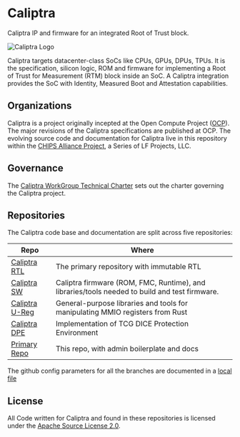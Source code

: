 # Caliptra
Caliptra IP and firmware for an integrated Root of Trust block.

![Caliptra Logo](doc/Caliptra_Logo_large.png)

Caliptra targets datacenter-class SoCs like CPUs, GPUs, DPUs, TPUs. It is the
specification, silicon logic, ROM and firmware for implementing a Root of Trust
for Measurement (RTM) block inside an SoC. A Caliptra integration provides the
SoC with Identity, Measured Boot and Attestation capabilities.

## Organizations

Caliptra is a project originally incepted at the Open Compute Project
([OCP](https://www.opencompute.org/)).  The major revisions of the Caliptra
specifications are published at OCP. The evolving source code and documentation
for Caliptra live in this repository within the [CHIPS Alliance
Project](https://chipsalliance.org/), a Series of LF Projects, LLC.

## Governance

The [Caliptra WorkGroup Technical Charter](Caliptra_WG_Technical_Charter.md)
sets out the charter governing the Caliptra project.

## Repositories

The Caliptra code base and documentation are split across five repositories:

| Repo | Where |
| -- | -- |
| [Caliptra RTL](https://github.com/chipsalliance/caliptra-rtl) | The primary repository with immutable RTL |
| [Caliptra SW](https://github.com/chipsalliance/caliptra-sw) | Caliptra firmware (ROM, FMC, Runtime), and libraries/tools needed to build and test firmware. |
| [Caliptra U-Reg](https://github.com/chipsalliance/caliptra-ureg) | General-purpose libraries and tools for manipulating MMIO registers from Rust|
| [Caliptra DPE](https://github.com/chipsalliance/caliptra-dpe) | Implementation of TCG DICE Protection Environment |
| [Primary Repo](https://github.com/chipsalliance/caliptra) | This repo, with admin boilerplate and docs |

The github config parameters for all the branches are documented in a [local
file](github_rules.md)

## License

All Code written for Caliptra and found in these repositories is licensed under
the [Apache Source License 2.0](LICENSE).
